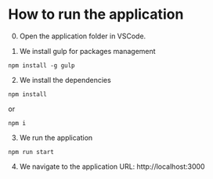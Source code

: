 # How to run the application

0. Open the application folder in VSCode.

1. We install gulp for packages management
```
npm install -g gulp
```

2. We install the dependencies
```
npm install
```
or
```
npm i
```

3. We run the application
```
npm run start
```

4. We navigate to the application URL: http://localhost:3000

